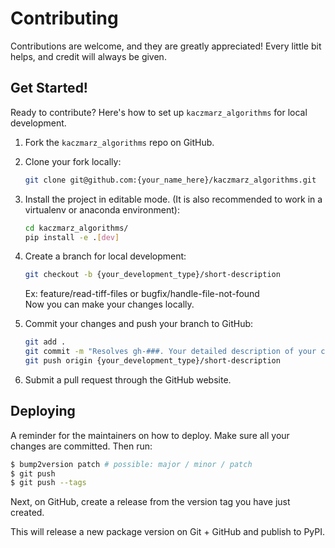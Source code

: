 # Contributing

Contributions are welcome, and they are greatly appreciated! Every little bit
helps, and credit will always be given.

## Get Started!
Ready to contribute? Here's how to set up `kaczmarz_algorithms` for local development.

1. Fork the `kaczmarz_algorithms` repo on GitHub.

2. Clone your fork locally:

    ```bash
    git clone git@github.com:{your_name_here}/kaczmarz_algorithms.git
    ```

3. Install the project in editable mode. (It is also recommended to work in a virtualenv or anaconda environment):

    ```bash
    cd kaczmarz_algorithms/
    pip install -e .[dev]
    ```

4. Create a branch for local development:

    ```bash
    git checkout -b {your_development_type}/short-description
    ```

    Ex: feature/read-tiff-files or bugfix/handle-file-not-found<br>
    Now you can make your changes locally.



6. Commit your changes and push your branch to GitHub:

    ```bash
    git add .
    git commit -m "Resolves gh-###. Your detailed description of your changes."
    git push origin {your_development_type}/short-description
    ```

7. Submit a pull request through the GitHub website.

## Deploying

A reminder for the maintainers on how to deploy.
Make sure all your changes are committed.
Then run:

```bash
$ bump2version patch # possible: major / minor / patch
$ git push
$ git push --tags
```

Next, on GitHub, create a release from the version tag you have just created.

This will release a new package version on Git + GitHub and publish to PyPI.
